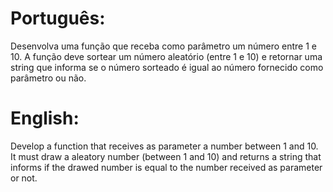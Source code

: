 # Português:

Desenvolva uma função que receba como parâmetro um número entre 1 e 10. A função deve sortear um número aleatório (entre 1 e 10) e retornar uma string que informa 
se o número sorteado é igual ao número fornecido como parâmetro ou não.

# English:

Develop a function that receives as parameter a number between 1 and 10. It must draw a aleatory number  (between 1 and 10) and returns a string that informs if the
drawed number is equal to the number received as parameter or not.
